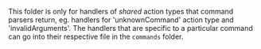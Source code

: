 This folder is only for handlers of *shared* action types that command parsers return, eg. handlers
for 'unknownCommand' action type and 'invalidArguments'. The handlers that are specific to a
particular command can go into their respective file in the `commands` folder.
